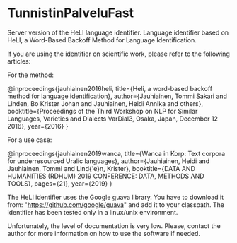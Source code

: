 # TunnistinPalveluFast
Server version of the HeLI language identifier.
Language identifier based on HeLI, a Word-Based Backoff Method for Language Identification.

If you are using the identifier on scientific work, please refer to the following articles:

For the method:

@inproceedings{jauhiainen2016heli,
  title={Heli, a word-based backoff method for language identification},
  author={Jauhiainen, Tommi Sakari and Linden, Bo Krister Johan and Jauhiainen, Heidi Annika and others},
  booktitle={Proceedings of the Third Workshop on NLP for Similar Languages, Varieties and Dialects VarDial3, Osaka, Japan, December 12 2016},
  year={2016}
}

For a use case:

@inproceedings{jauhiainen2019wanca,
  title={Wanca in Korp: Text corpora for underresourced Uralic languages},
  author={Jauhiainen, Heidi and Jauhiainen, Tommi and Lind{\'e}n, Krister},
  booktitle={DATA AND HUMANITIES (RDHUM) 2019 CONFERENCE: DATA, METHODS AND TOOLS},
  pages={21},
  year={2019}
}

The HeLI identifier uses the Google guava library. You have to download it from: "https://github.com/google/guava" and add it to your classpath. The identifier has been tested only in a linux/unix environment.

Unfortunately, the level of documentation is very low. Please, contact the author for more information on how to use the software if needed.

